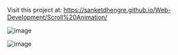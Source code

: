 Visit this project at: https://sanketdhengre.github.io/Web-Development/Scroll%20Animation/


![image](https://user-images.githubusercontent.com/83276393/225739531-3dc19d7b-d33e-4f6c-b203-7238bea1c5bc.png)


![image](https://user-images.githubusercontent.com/83276393/225739597-e739d250-831e-48ae-85e0-694fe7c3aeed.png)
